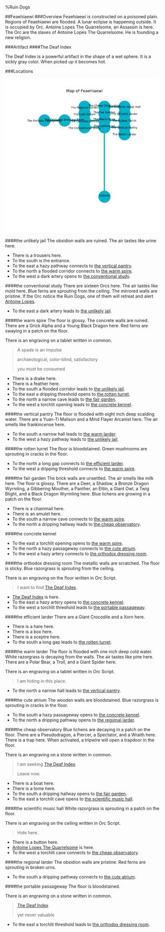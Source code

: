 %Ruin Dogs

##Feaehiaewi
###Overview
Feaehiaewi is constructed on a poisoned plain. Regions of Feaehiaewi are flooded. A lunar eclipse is happening outside. It is occupied by Orc. <a name="Antoine-Lopes-The-Quarrelsome"></a>Antoine Lopes The Quarrelsome, an Assassin is here. The Orc are the slaves of Antoine Lopes The Quarrelsome. He  is founding a new religion. 



###Artifact
####<a name="The-Deaf-Index"></a>The Deaf Index


The Deaf Index is a powerful artifact in the shape of a wet sphere. It is a sickly gray color. When picked up it becomes hot. 





###Locations


![](../v1/images/Feaehiaewi.png)

####<a name="the-unlikely-jail"></a>the unlikely jail
The obsidion walls are ruined. The air tastes like urine here. 



* There is a trousers here.
* To the south is the entrance.
* To the east a hazy pathway connects to [the vertical pantry](#the-vertical-pantry).
* To the north a flooded corridor connects to [the warm spire](#the-warm-spire).
* To the west a dark artery opens to [the conventional study](#the-conventional-study).


####<a name="the-conventional-study"></a>the conventional study
There are sixteen Orcs here. The air tastes like mold here. Blue ferns are sprouting from the ceiling. The mirrored walls are pristine. If the Orc notice the Ruin Dogs, one of them will retreat and alert [Antoine Lopes](#Antoine-Lopes). 



* To the east a dark artery leads to [the unlikely jail](#the-unlikely-jail).


####<a name="the-warm-spire"></a>the warm spire
The floor is glossy. The concrete walls are ruined. There are a Grick Alpha and a Young Black Dragon here. Red ferns are swaying in a patch on the floor. 

There is an engraving on a tablet written in common. 

> A spade is an impulse
>
> archaeological, color-blind, satisfactory
>
> you must be consumed
>


* There is a drake here.
* There is a feather here.
* To the south a flooded corridor leads to [the unlikely jail](#the-unlikely-jail).
* To the east a dripping threshold opens to [the rotten turret](#the-rotten-turret).
* To the north a narrow cave leads to [the fair garden](#the-fair-garden).
* To the west a torchlit opening leads to [the concrete kennel](#the-concrete-kennel).


####<a name="the-vertical-pantry"></a>the vertical pantry
The floor is flooded with eight inch deep scalding water. There are a Yuan-Ti Malison and a Mind Flayer Arcanist here. The air smells like frankincense here. 



* To the south a narrow hall leads to [the warm larder](#the-warm-larder).
* To the west a hazy pathway leads to [the unlikely jail](#the-unlikely-jail).


####<a name="the-rotten-turret"></a>the rotten turret
The floor is bloodstained. Green mushrooms are sprouting in cracks in the floor. 



* To the north a long gap connects to [the efficient larder](#the-efficient-larder).
* To the west a dripping threshold connects to [the warm spire](#the-warm-spire).


####<a name="the-fair-garden"></a>the fair garden
The brick walls are unsettled. The air smells like milk here. The floor is glossy. There are a Deer, a Shadow, a Bronze Dragon Wyrmling, a Gibbering Mouther, a Panther, an Ettin, a Giant Owl, a Twig Blight, and a Black Dragon Wyrmling here. Blue lichens are growing in a patch on the floor. 



* There is a chainmail here.
* There is an amulet here.
* To the south a narrow cave connects to [the warm spire](#the-warm-spire).
* To the north a dripping hallway leads to [the cheap observatory](#the-cheap-observatory).


####<a name="the-concrete-kennel"></a>the concrete kennel




* To the east a torchlit opening opens to [the warm spire](#the-warm-spire).
* To the north a hazy passageway connects to [the cute atrium](#the-cute-atrium).
* To the west a hazy artery connects to [the orthodox dressing room](#the-orthodox-dressing-room).


####<a name="the-orthodox-dressing-room"></a>the orthodox dressing room
The metallic walls are scratched. The floor is sticky. Blue razorgrass is sprouting from the ceiling. 

There is an engraving on the floor written in Orc Script. 

> I want to find [The Deaf Index](#The-Deaf-Index).
>


* [The Deaf Index](#The-Deaf-Index) is here.
* To the east a hazy artery opens to [the concrete kennel](#the-concrete-kennel).
* To the west a torchlit threshold leads to [the portable passageway](#the-portable-passageway).


####<a name="the-efficient-larder"></a>the efficient larder
There are a Giant Crocodile and a Xorn here. 



* There is a hare here.
* There is a box here.
* There is a sceptre here.
* To the south a long gap leads to [the rotten turret](#the-rotten-turret).


####<a name="the-warm-larder"></a>the warm larder
The floor is flooded with one inch deep cold water. White razorgrass is decaying from the walls. The air tastes like pine here. There are a Polar Bear, a Troll, and a Giant Spider here. 

There is an engraving on a tablet written in Orc Script. 

> I am hiding in this place.
>


* To the north a narrow hall leads to [the vertical pantry](#the-vertical-pantry).


####<a name="the-cute-atrium"></a>the cute atrium
The wooden walls are bloodstained. Blue razorgrass is sprouting in cracks in the floor. 



* To the south a hazy passageway opens to [the concrete kennel](#the-concrete-kennel).
* To the north a dripping pathway opens to [the regional larder](#the-regional-larder).


####<a name="the-cheap-observatory"></a>the cheap observatory
Blue lichens are decaying in a patch on the floor. There are a Pseudodragon, a Piercer, a Spectator, and a Wraith here. There is a trap here. When activated, a tripwire will open a trapdoor in the floor. 

There is an engraving on a stone written in common. 

> I am seeking [The Deaf Index](#The-Deaf-Index).
>
> Leave now.
>


* There is a boat here.
* There is a tome here.
* To the south a dripping hallway opens to [the fair garden](#the-fair-garden).
* To the east a torchlit cave opens to [the scientific music hall](#the-scientific-music-hall).


####<a name="the-scientific-music-hall"></a>the scientific music hall
White razorgrass is sprouting in a patch on the floor. 

There is an engraving on the ceiling written in Orc Script. 

> Hide here.
>


* There is a button here.
* [Antoine Lopes The Quarrelsome](#Antoine-Lopes-The-Quarrelsome) is here.
* To the west a torchlit cave connects to [the cheap observatory](#the-cheap-observatory).


####<a name="the-regional-larder"></a>the regional larder
The obsidion walls are pristine. Red ferns are sprouting in broken urns. 



* To the south a dripping pathway connects to [the cute atrium](#the-cute-atrium).


####<a name="the-portable-passageway"></a>the portable passageway
The floor is bloodstained. 

There is an engraving on a stone written in common. 

> [The Deaf Index](#The-Deaf-Index)
>
> yet never valuable
>


* To the east a torchlit threshold leads to [the orthodox dressing room](#the-orthodox-dressing-room).


